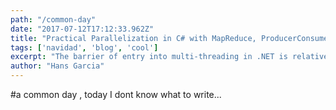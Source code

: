 ```yaml
---
path: "/common-day"
date: "2017-07-12T17:12:33.962Z"
title: "Practical Parallelization in C# with MapReduce, ProducerConsumer and ActorModel"
tags: ['navidad', 'blog', 'cool']
excerpt: "The barrier of entry into multi-threading in .NET is relatively low as both Parallel Computing (making programs run faster) and Concurrent Programming (making programs more responsive)"
author: "Hans Garcia"
---
```


#a common day , today
I dont know what to write... 